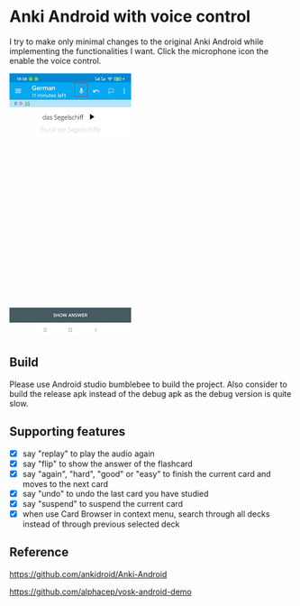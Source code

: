 # Anki Android with voice control
I try to make only minimal changes to the original Anki Android while implementing the functionalities I want. Click the microphone icon the enable the voice control.

![alt text](https://github.com/Tuo-ZHANG/Anki-Android-with-voice-control/blob/master/showcase.png)

## Build
Please use Android studio bumblebee to build the project. Also consider to build the release apk instead of the debug apk as the debug version is quite slow.

## Supporting features
- [x] say "replay" to play the audio again
- [x] say "flip" to show the answer of the flashcard
- [x] say "again", "hard", "good" or "easy" to finish the current card and moves to the next card
- [x] say "undo" to undo the last card you have studied
- [x] say "suspend" to suspend the current card
- [x] when use Card Browser in context menu, search through all decks instead of through previous selected deck

## Reference
https://github.com/ankidroid/Anki-Android

https://github.com/alphacep/vosk-android-demo